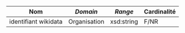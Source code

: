 | **Nom**              | ***Domain*** | ***Range*** | **Cardinalité** |
| -------------------- | ------------ | ----------- | --------------- |
| identifiant wikidata | Organisation | xsd:string  | F/NR            |